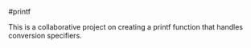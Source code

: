 #printf

This is a collaborative project on creating a printf function that handles conversion specifiers.
